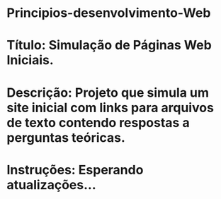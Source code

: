 # Principios-desenvolvimento-Web

# Título: Simulação de Páginas Web Iniciais.

# Descrição: Projeto que simula um site inicial com links para arquivos de texto contendo respostas a perguntas teóricas.

# Instruções: Esperando atualizações...